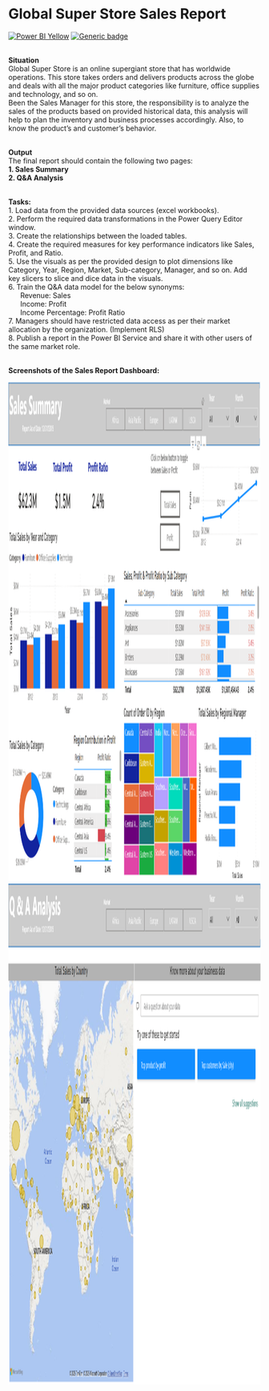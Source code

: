 # Global Super Store Sales Report
[![Power BI Yellow](https://img.shields.io/badge/Made%20with-Power%20BI-F2C80F?style=flat&logo=powerbi&logoColor=white&labelColor=374649)](https://www.microsoft.com/en-us/power-platform/products/power-bi)
[![Generic badge](https://img.shields.io/badge/STATUS-COMPLETED-green.svg)](https://shields.io/)

<br><b>Situation</b>
<br>Global Super Store is an online supergiant store that has worldwide operations. This store takes orders and delivers products across the globe and deals with all the major product categories like furniture, office supplies and technology, and so on.
<br>Been the Sales Manager for this store, the responsibility is to analyze the sales of the products based on provided historical data, this analysis will help to plan the inventory and business processes accordingly. Also, to know the product’s and customer’s behavior. 

<br><b>Output</b>
<br>The final report should contain the following two pages: 
<br><b>1. Sales Summary</b>
<br><b>2. Q&A Analysis</b>

<br><b>Tasks:</b>
<br>1. Load data from the provided data sources (excel workbooks).
<br>2. Perform the required data transformations in the Power Query Editor window.
<br>3. Create the relationships between the loaded tables.
<br>4. Create the required measures for key performance indicators like Sales, Profit, and Ratio.
<br>5. Use the visuals as per the provided design to plot dimensions like Category, Year, Region, Market, Sub-category, Manager, and so on. Add key slicers to slice and dice data in the visuals.
<br>6. Train the Q&A data model for the below synonyms: 
<br>&nbsp;&nbsp;&nbsp;&nbsp;&nbsp; Revenue: Sales 
<br>&nbsp;&nbsp;&nbsp;&nbsp;&nbsp; Income: Profit
<br>&nbsp;&nbsp;&nbsp;&nbsp;&nbsp; Income Percentage: Profit Ratio
<br>7. Managers should have restricted data access as per their market allocation by the organization. (Implement RLS)
<br>8. Publish a report in the Power BI Service and share it with other users of the same market role.

<br><b>Screenshots of the Sales Report Dashboard:</b>

<img src="PowerBI/Sales Summary.png" alt="Screenshot of dashboard" width="1400" height="1000"> 

<img src="PowerBI/Q&A Analysis.png" alt="Screenshot of dashboard" width="1400" height="1000"> 
